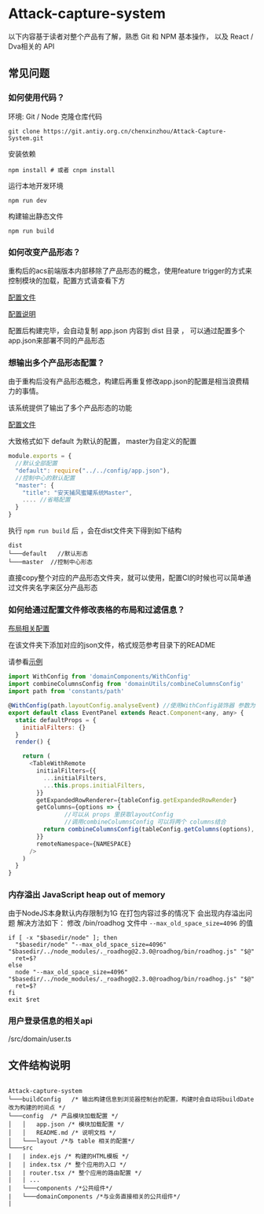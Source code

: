 # Attack-capture-system

以下内容基于读者对整个产品有了解，熟悉 Git 和 NPM 基本操作， 以及 React / Dva相关的 API

## 常见问题



### 如何使用代码？
环境: Git / Node
克隆仓库代码
```shell
git clone https://git.antiy.org.cn/chenxinzhou/Attack-Capture-System.git
```
安装依赖 
```shell
npm install # 或者 cnpm install
```
运行本地开发环境
```shell
npm run dev 
```
构建输出静态文件
```
npm run build
```


### 如何改变产品形态？

重构后的acs前端版本内部移除了产品形态的概念，使用feature trigger的方式来控制模块的加载，配置方式请查看下方

[配置文件]('./config/app.json')        

[配置说明]('./config/README.md')

配置后构建完毕，会自动复制 app.json 内容到 dist 目录 ，
可以通过配置多个app.json来部署不同的产品形态

### 想输出多个产品形态配置？

由于重构后没有产品形态概念，构建后再重复修改app.json的配置是相当浪费精力的事情。

该系统提供了输出了多个产品形态的功能

[配置文件]('./buildConfig/appConfigOutput/app.config.js')

大致格式如下 default 为默认的配置， master为自定义的配置

```javascript
module.exports = {
  //默认全部配置
  "default": require("../../config/app.json"),
  //控制中心的默认配置
  "master": {
    "title": "安天捕风蜜罐系统Master",
    .... //省略配置
  }
}
```

执行 ```npm run build``` 后 ，会在dist文件夹下得到如下结构
```
dist
└───default   //默认形态
└───master  //控制中心形态
```

直接copy整个对应的产品形态文件夹，就可以使用，配置CI的时候也可以简单通过文件夹名字来区分产品形态

### 如何给通过配置文件修改表格的布局和过滤信息？

[布局相关配置]('./config/layout')

在该文件夹下添加对应的json文件，格式规范参考目录下的README

请参看[示例]('./src/modules/Analyse_Event/index.tsx')

```javascript
import WithConfig from 'domainComponents/WithConfig'
import combineColumnsConfig from 'domainUtils/combineColumnsConfig'
import path from 'constants/path'

@WithConfig(path.layoutConfig.analyseEvent) //使用WithConfig装饰器 参数为配置文件路径
export default class EventPanel extends React.Component<any, any> {
  static defaultProps = {
    initialFilters: {}
  }
  render() {

    return (
      <TableWithRemote
        initialFilters={{
          ...initialFilters,
          ...this.props.initialFilters,
        }}
        getExpandedRowRenderer={tableConfig.getExpandedRowRender}
        getColumns={options => {
                //可以从 props 里获取layoutConfig 
                //调用combineColumnsConfig 可以将两个 columns结合
          return combineColumnsConfig(tableConfig.getColumns(options), this.props.config.columns)
        }}
        remoteNamespace={NAMESPACE}
      />
    )
  }
}
```
### 内存溢出 JavaScript heap out of memory
由于NodeJS本身默认内存限制为1G 在打包内容过多的情况下 会出现内存溢出问题
解决方法如下：
修改 /bin/roadhog 文件中 ```--max_old_space_size=4096``` 的值

```shell
if [ -x "$basedir/node" ]; then
  "$basedir/node" "--max_old_space_size=4096"  "$basedir/../node_modules/._roadhog@2.3.0@roadhog/bin/roadhog.js" "$@"
  ret=$?
else 
  node "--max_old_space_size=4096" "$basedir/../node_modules/._roadhog@2.3.0@roadhog/bin/roadhog.js" "$@"
  ret=$?
fi
exit $ret
```


### 用户登录信息的相关api

/src/domain/user.ts

## 文件结构说明

```
  
Attack-capture-system
└───buildConfig   /* 输出构建信息到浏览器控制台的配置，构建时会自动将buildDate改为构建的时间点 */
└───config  /* 产品模块加载配置 */
│   │   app.json /* 模块加载配置 */
│   │   README.md /* 说明文档 */
│   └───layout /*与 table 相关的配置*/
└───src
|   | index.ejs /* 构建的HTML模板 */
|   | index.tsx /* 整个应用的入口 */
|   | router.tsx /* 整个应用的路由配置 */ 
|   | ... 
|   └───components /*公共组件*/
|   └───domainComponents /*与业务直接相关的公共组件*/
|   
```

